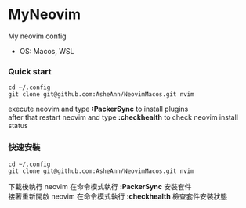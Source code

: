 # MyNeovim 

My neovim config 

- OS: Macos, WSL 

### Quick start 


```shell 
cd ~/.config
git clone git@github.com:AsheAnn/NeovimMacos.git nvim
```


execute neovim and type **:PackerSync** to install plugins  
after that restart neovim and type **:checkhealth** to check neovim install status

### 快速安裝


```shell 
cd ~/.config
git clone git@github.com:AsheAnn/NeovimMacos.git nvim
```
下載後執行 neovim 在命令模式執行 **:PackerSync** 安裝套件  
接著重新開啟 neovim 在命令模式執行 **:checkhealth** 檢查套件安裝狀態

